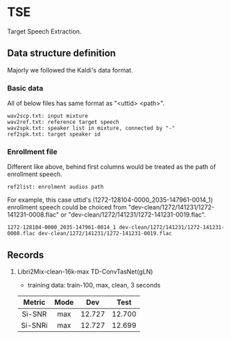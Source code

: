 # TSE
Target Speech Extraction.

## Data structure definition
Majorly we followed the Kaldi's data format.

### Basic data
All of below files has same format as "\<uttid> \<path>".

    wav2scp.txt: input mixture
    wav2ref.txt: reference target speech
    wav2spk.txt: speaker list in mixture, connected by "-"
    ref2spk.txt: target speaker id

### Enrollment file
Different like above, behind first columns would be treated as the path of enrollment speech.

    ref2list: enrolment audios path

For example, this case uttid's (1272-128104-0000_2035-147961-0014_1) enrollment speech could be choiced from "dev-clean/1272/141231/1272-141231-0008.flac" or "dev-clean/1272/141231/1272-141231-0019.flac".
    
    1272-128104-0000_2035-147961-0014_1 dev-clean/1272/141231/1272-141231-0008.flac dev-clean/1272/141231/1272-141231-0019.flac

## Records

1. Libri2Mix-clean-16k-max TD-ConvTasNet(gLN)
    - training data: train-100, max, clean, 3 seconds

    | Metric | Mode | Dev | Test |
    |:---:|:---:|:---:|:---:|
    | Si-SNR | max | 12.727 | 12.700 |
    | Si-SNRi | max | 12.727 | 12.699 |